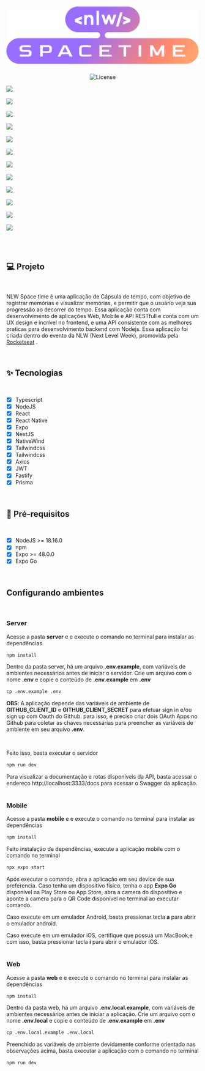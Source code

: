 <h1 align="center">
  <img
    src=".github/images/nlw-spacetime-logo.svg"
    alt="NLW Spacetime Logo"
    title="NLW Spacetime"
    width="660px"
  />
</h1>

<p align="center">
  <img
    alt="License"
    src="https://img.shields.io/static/v1?label=license&message=MIT&color=#04d361&labelColor=#0A1033"
  />

  <img
    src="https://img.shields.io/static/v1?label=NLW&message=SpaceTime&color=#04d361&labelColor=#0A1033"
  />

  <img
    src="https://img.shields.io/static/v1?label=Rocketseat&message=Ignite&color=#04d361&labelColor=#0A1033"
  />

  <img
    src="https://img.shields.io/static/v1?label=ReactNative&message=0.71.8&color=#04d361&labelColor=#0A1033"
  />

  <img
    src="https://img.shields.io/static/v1?label=Expo&message=48.0.15&color=#04d361&labelColor=#0A1033"
  />

  <img
    src="https://img.shields.io/static/v1?label=Nativewind&message=2.0.11&color=#04d361&labelColor=#0A1033"
  />

  <img
    src="https://img.shields.io/static/v1?label=Expo-Router&message=1.5.3&color=#04d361&labelColor=#0A1033"
  />

  <img
    src="https://img.shields.io/static/v1?label=Nativewind&message=2.0.11&color=#04d361&labelColor=#0A1033"
  />

  <img
    src="https://img.shields.io/static/v1?label=prisma&message=4.14.0&color=#04d361&labelColor=#0A1033"
  />
  
  <img
    src="https://img.shields.io/static/v1?label=fastify&message=4.17&color=#04d361&labelColor=#0A1033"
  />

  <img
    src="https://img.shields.io/static/v1?label=react&message=18.2.0&color=#04d361&labelColor=#0A1033"
  />

  <img
    src="https://img.shields.io/static/v1?label=nextjs&message=13.4.2&color=#04d361&labelColor=#0A1033"
  />

  <img
    src="https://img.shields.io/static/v1?label=tailwindcss&message=3.3.2&color=#04d361&labelColor=#0A1033"
  />
</p>

<br><br>

## 💻 **Projeto**

<br>

NLW Space time é uma aplicação de Cápsula de tempo, com objetivo de registrar memórias e visualizar memórias, e permitir que o usuário veja sua progressão ao decorrer do tempo. Essa aplicação conta com desenvolvimento de aplicações Web, Mobile e API RESTfull e conta com um UX design e incrível no frontend, e uma API consistente com as melhores praticas para desenvolvimento backend com Nodejs. Essa aplicação foi criada dentro do evento da NLW (Next Level Week), promovida pela
<a href="https://www.rocketseat.com.br">Rocketseat</a> .

<br>

## ✨ **Tecnologias**

<br>

- [x] Typescript
- [x] NodeJS
- [x] React
- [x] React Native
- [x] Expo
- [x] NextJS
- [x] NativeWind
- [x] Tailwindcss
- [x] Tailwindcss
- [x] Axios
- [x] JWT
- [x] Fastify
- [x] Prisma

<br>

## 📄 **Pré-requisitos**

<br>

- [x] NodeJS >= 18.16.0
- [x] npm
- [x] Expo >= 48.0.0
- [x] Expo Go

<br>

## Configurando ambientes

<br>

### **Server**

Acesse a pasta **server** e e execute o comando no terminal para instalar as dependências

```cl
npm install
```

Dentro da pasta server, há um arquivo **.env.example**, com variáveis de ambientes necessários antes de iniciar o servidor. Crie um arquivo com o nome **.env** e copie o conteúdo de **.env.example** em **.env**

```cl
cp .env.example .env
```
**OBS**: A aplicação depende das variáveis de ambiente de **GITHUB_CLIENT_ID** e **GITHUB_CLIENT_SECRET** para efetuar sign in e/ou sign up com Oauth do Github. para isso, é preciso criar dois OAuth Apps no Github para coletar as chaves necessárias para preencher as variáveis de ambiente em seu arquivo **.env**.

<br>

Feito isso, basta executar o servidor

```cl
npm run dev
```
Para visualizar a documentação e rotas disponíveis da API, basta acessar o endereço http://localhost:3333/docs para acessar o Swagger da aplicação.
<br><br>

### **Mobile**

Acesse a pasta **mobile** e e execute o comando no terminal para instalar as dependências

```cl
npm install
```

Feito instalação de dependências, execute a aplicação mobile com o comando no terminal

```cl
npx expo start
```

Após executar o comando, abra a aplicação em seu device de sua preferencia.
Caso tenha um dispositivo físico, tenha o app **Expo Go** disponível na Play Store ou App Store, abra a camera do dispositivo e aponte a camera para o QR Code disponível no terminal ao executar comando.

Caso execute em um emulador Android, basta pressionar tecla **a** para abrir o emulador android.

Caso execute em um emulador iOS, certifique que possua um MacBook,e com isso, basta pressionar tecla **i** para abrir o emulador iOS.
<br><br>

### **Web**

Acesse a pasta **web** e e execute o comando no terminal para instalar as dependências

```cl
npm install
```

Dentro da pasta web, há um arquivo **.env.local.example**, com variáveis de ambientes necessários antes de iniciar a aplicação. Crie um arquivo com o nome **.env.local** e copie o conteúdo de **.env.example** em **.env**

```cl
cp .env.local.example .env.local
```

Preenchido as variáveis de ambiente devidamente conforme orientado nas observações acima, basta executar a aplicação com o comando no terminal

```cl
npm run dev
```
<br>